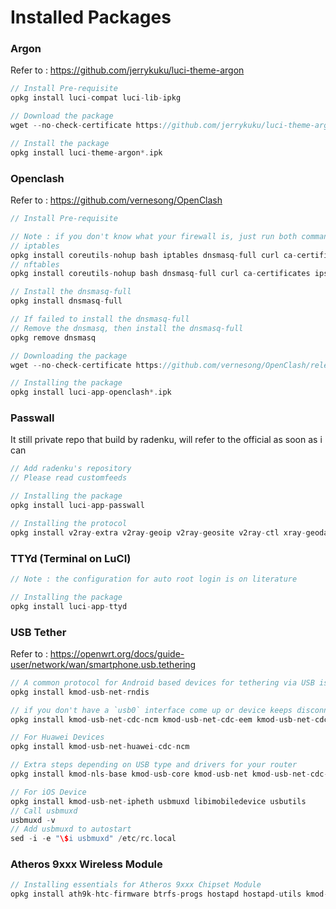 # Installed Packages

### Argon

Refer to :
<https://github.com/jerrykuku/luci-theme-argon>

```c
// Install Pre-requisite
opkg install luci-compat luci-lib-ipkg

// Download the package
wget --no-check-certificate https://github.com/jerrykuku/luci-theme-argon/releases/download/v2.3.1/luci-theme-argon_2.3.1_all.ipk

// Install the package
opkg install luci-theme-argon*.ipk
```

### Openclash

Refer to :
<https://github.com/vernesong/OpenClash>

```c
// Install Pre-requisite

// Note : if you don't know what your firewall is, just run both command is fine
// iptables
opkg install coreutils-nohup bash iptables dnsmasq-full curl ca-certificates ipset ip-full iptables-mod-tproxy iptables-mod-extra libcap libcap-bin ruby ruby-yaml kmod-tun kmod-inet-diag unzip luci-compat luci luci-base
// nftables
opkg install coreutils-nohup bash dnsmasq-full curl ca-certificates ipset ip-full libcap libcap-bin ruby ruby-yaml kmod-tun kmod-inet-diag unzip kmod-nft-tproxy luci-compat luci luci-base

// Install the dnsmasq-full
opkg install dnsmasq-full

// If failed to install the dnsmasq-full
// Remove the dnsmasq, then install the dnsmasq-full
opkg remove dnsmasq

// Downloading the package
wget --no-check-certificate https://github.com/vernesong/OpenClash/releases/download/v0.46.003-beta/luci-app-openclash_0.46.003-beta_all.ipk

// Installing the package
opkg install luci-app-openclash*.ipk
```

### Passwall

It still private repo that build by radenku, will refer to the official as soon as i can

```c
// Add radenku's repository
// Please read customfeeds

// Installing the package
opkg install luci-app-passwall

// Installing the protocol
opkg install v2ray-extra v2ray-geoip v2ray-geosite v2ray-ctl xray-geodata
```

### TTYd (Terminal on LuCI)

```c
// Note : the configuration for auto root login is on literature

// Installing the package
opkg install luci-app-ttyd
```

### USB Tether

Refer to : <https://openwrt.org/docs/guide-user/network/wan/smartphone.usb.tethering>

```c
// A common protocol for Android based devices for tethering via USB is RNDIS
opkg install kmod-usb-net-rndis

// if you don't have a `usb0` interface come up or device keeps disconnecting
opkg install kmod-usb-net-cdc-ncm kmod-usb-net-cdc-eem kmod-usb-net-cdc-ether kmod-usb-net-cdc-subset

// For Huawei Devices
opkg install kmod-usb-net-huawei-cdc-ncm

// Extra steps depending on USB type and drivers for your router
opkg install kmod-nls-base kmod-usb-core kmod-usb-net kmod-usb-net-cdc-ether kmod-usb2

// For iOS Device
opkg install kmod-usb-net-ipheth usbmuxd libimobiledevice usbutils
// Call usbmuxd
usbmuxd -v
// Add usbmuxd to autostart
sed -i -e "\$i usbmuxd" /etc/rc.local
```

### Atheros 9xxx Wireless Module

```c
// Installing essentials for Atheros 9xxx Chipset Module
opkg install ath9k-htc-firmware btrfs-progs hostapd hostapd-utils kmod-ath kmod-ath9k kmod-ath9k-common kmod-ath9k-htc kmod-cfg80211 kmod-crypto-acompress kmod-crypto-crc32c kmod-crypto-hash kmod-fs-btrfs kmod-mac80211 wireless-tools wpa-cli wpa-supplicant
```
